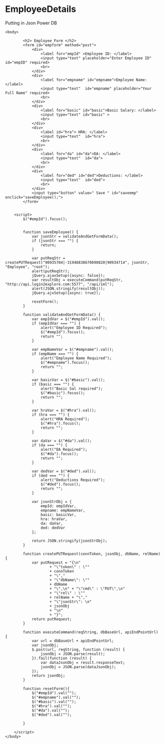 # EmployeeDetails
Putting in Json Power DB
<!DOCTYPE html>
<!--
To change this license header, choose License Headers in Project Properties.
To change this template file, choose Tools | Templates
and open the template in the editor.
-->
<html>
    <head>
        <title>Employee Details</title>
        <meta charset="UTF-8">
        <meta name="viewport" content="width=device-width, initial-scale=1.0">
        <link rel="stylesheet" href="https://maxcdn.bootstrapcdn.com/bootstrap/3.4.1/css/bootstrap.min.css">
        <script src="https://ajax.googleapis.com/ajax/libs/jquery/3.5.1/jquery.min.js"></script>
        <script src="https://maxcdn.bootstrapcdn.com/bootstrap/3.4.1/js/bootstrap.min.js"></script>
    </head>

    <body>
        
            <h2> Employee Form </h2>
            <form id="empform" method="post">
                <div>
                    <label for="empId" >Employee ID: </label>
                    <input type="text" placeholder="Enter Employee ID"  id="empID" required>
                    <br>
                </div>
                <div>
                    <label for="empname" id="empname">Employee Name: </label>
                    <input type="text"  id="empname" placeholder="Your Full Name" required>
                    <br>  
                </div>
                <div>
                    <label for="basic" id="basic">Basic Salary: </label>
                    <input type="text" id="basic" >
                    <br>
                </div>
                <div>
                    <label id="hra"> HRA: </label>
                    <input type="text"  id="hra">
                    <br>
                </div>
                <div>
                    <label for="da" id="da">DA: </label>
                    <input type="text"  id="da">
                    <br>
                </div>
                <div>
                    <label for="ded" id="ded">Deductions: </label>
                    <input type="text"  id="ded">
                    <br>
                </div>
                <input type="button" value=" Save " id="saveemp" onclick="saveEmployee();">
            </form>    
        

        <script>
            $("#empId").focus();


            function saveEmployee() {
                var jsonStr = validateAndGetFormData();
                if (jsonStr === "") {
                    return;
                }

                var putReqStr = createPUTRequest("90935784|-31948838670690820|90934714", jsonStr, "Employee", "root");
                alert(putReqStr);
                jQuery.ajaxSetup({async: false});
                var resultObj = executeCommand(putReqStr, "http://api.login2explore.com:5577", "/api/iml");
                alert(JSON.stringify(resultObj));
                jQuery.ajxSetup({async: true});

                resetForm();
            }

            function validateAndGetFormData() {
                var empIdVar = $("#empId").val();
                if (empIdVar === "") {
                    alert("Employee ID Required");
                    $("#empId").focus();
                    return "";
                }

                var empNameVar = $("#empname").val();
                if (empName === "") {
                    alert("Employee Name Required");
                    $("#empname").focus();
                    return "";
                }

                var basicVar = $("#basic").val();
                if (basic === "") {
                    alert("Basic Sal required");
                    $("#basic").focus();
                    return "";
                }

                var hraVar = $("#hra").val();
                if (hra === "") {
                    alert("HRA Required");
                    $("#hra").focus();
                    return "";
                }

                var daVar = $("#da").val();
                if (da === "") {
                    alert("DA Required");
                    $("#da").focus();
                    return "";
                }

                var dedVar = $("#ded").val();
                if (ded === "") {
                    alert("Deductions Required");
                    $("#ded").focus();
                    return "";
                }

                var jsonStrObj = {
                    empId: empIdVar,
                    empname: empNameVar,
                    basic: basicVar,
                    hra: hraVar,
                    da: daVar,
                    ded: dedVar
                };

                return JSON.stringify(jsonStrObj);
            }

            function createPUTRequest(connToken, jsonObj, dbName, relName) {
                var putRequest = "{\n"
                        + "\"token\" : \""
                        + connToken
                        + "\","
                        + "\"dbName\": \""
                        + dbName
                        + "\",\n" + "\"cmd\" : \"PUT\",\n"
                        + "\"rel\" : \""
                        + relName + "\","
                        + "\"jsonStr\": \n"
                        + jsonObj
                        + "\n"
                        + "}";
                return putRequest;
            }

            function executeCommand(reqString, dbBaseUrl, apiEndPointUrl) {
                var url = dbBaseUrl + apiEndPointUrl;
                var jsonObj;
                $.post(url, reqString, function (result) {
                    jsonObj = JSON.parse(result);
                }).fail(function (result) {
                    var dataJsonObj = result.responseText;
                    jsonObj = JSON.parse(dataJsonObj);
                });
                return jsonObj;
            }
            
            function resetForm(){
                $("#empId").val("");
                $("#empname").val("");
                $("#basic").val("");
                $("#hra").val("");
                $("#da").val("");
                $("#ded").val("");
                
            }

        </script>
    </body>
</html>
